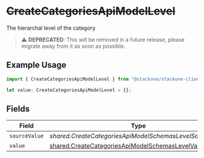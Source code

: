 # ~~CreateCategoriesApiModelLevel~~

The hierarchal level of the category

> :warning: **DEPRECATED**: This will be removed in a future release, please migrate away from it as soon as possible.

## Example Usage

```typescript
import { CreateCategoriesApiModelLevel } from "@stackone/stackone-client-ts/sdk/models/shared";

let value: CreateCategoriesApiModelLevel = {};
```

## Fields

| Field                                                                                                                       | Type                                                                                                                        | Required                                                                                                                    | Description                                                                                                                 |
| --------------------------------------------------------------------------------------------------------------------------- | --------------------------------------------------------------------------------------------------------------------------- | --------------------------------------------------------------------------------------------------------------------------- | --------------------------------------------------------------------------------------------------------------------------- |
| `sourceValue`                                                                                                               | *shared.CreateCategoriesApiModelSchemasLevelSourceValue*                                                                    | :heavy_minus_sign:                                                                                                          | N/A                                                                                                                         |
| `value`                                                                                                                     | [shared.CreateCategoriesApiModelSchemasLevelValue](../../../sdk/models/shared/createcategoriesapimodelschemaslevelvalue.md) | :heavy_minus_sign:                                                                                                          | N/A                                                                                                                         |